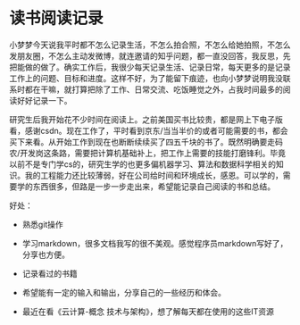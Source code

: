 # 读书阅读记录


小梦梦今天说我平时都不怎么记录生活，不怎么拍合照，不怎么给她拍照，不怎么发朋友圈，不怎么主动发微博，就连邀请的知乎问题，都一直没回答，我反思，先把能做的做了。确实工作后，我很少每天记录生活、记录日常，每天更多的是记录工作上的问题、目标和进度。这样不好，为了能留下痕迹，也向小梦梦说明我没联系时都在干嘛，就打算把除了工作、日常交流、吃饭睡觉之外，占我时间最多的阅读好好记录一下。

研究生后我开始花不少时间在阅读上。之前美国买书比较贵，都是网上下电子版看，感谢csdn。现在工作了，平时看到京东/当当半价的或者可能需要的书，都会买下来看。从开始工作到现在也断断续续买了四五千块的书了。既然明确要走码农/开发岗这条路，需要把计算机基础补上，把工作上需要的技能打磨锋利。毕竟以前不是专门学cs的，研究生学的也更多偏机器学习、算法和数据科学相关的知识。我的工程能力还比较薄弱，好在公司给时间和环境成长，感恩。可以学的，需要学的东西很多，但路是一步一步走出来，希望能记录自己阅读的书和总结。

好处：
* 熟悉git操作
* 学习markdown，很多文档我写的很不美观。感觉程序员markdown写好了，分享也方便。
* 记录看过的书籍
* 希望能有一定的输入和输出，分享自己的一些经历和体会。





* 最近在看《云计算-概念 技术与架构》，想了解每天都在使用的这些IT资源